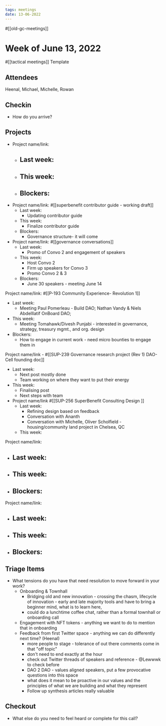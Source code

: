 ```yaml
---
tags: meetings
date: 13-06-2022
---
```

#[[old-gc-meetings]] 
# Week of June 13, 2022
#[[tactical meetings]] Template
## Attendees
Heenal, Michael, Michelle, Rowan



## Checkin
- How do you arrive?



## Projects
- Project name/link:
	- Last week:
		- 
	- This week:
		- 
	- Blockers:
		- 
- Project name/link: #[[superbenefit contributor guide - working draft]] 
	- Last week:
		- Updating contributor guide
	- This week:
		- Finalize contributor guide
	- Blockers:
		- Governance structure- it will come
- Project name/link: #[[governance conversations]] 
	- Last week:
		- Promo of Convo 2 and engagement of speakers
	- This week:
		- Host Convo 2
		- Firm up speakers for Convo 3
		- Promo Convo 2 & 3
	- Blockers:
		- June 30 speakers - meeting June 14 

Project name/link: #[[P-193 Community Experience- Revolution 1]] 
- Last week:
	- Meeting Paul Pomerleau - Build DAO; Nathan Vandy & Niels Abdelllatif OnBoard DAO; 
- This week:
	- Meeting Tomahawk/Divesh Punjabi - interested in governance, strategy, treasury mgmt., and org. design 
- Blockers:
	- How to engage in current work - need micro bounties to engage them in 

Project name/link - #[[SUP-239 Governance research project (Rev 1) DAO-Cell founding doc]] 
- Last week: 
	- Next post mostly done
	- Team working on where they want to put their energy
- This week:
	- Finalising post
	- Next steps with team
- Project name/link #[[SUP-256 SuperBenefit Consulting Design ]] 
	- Last week: 
		- Refining design based on feedback
		- Conversation with Ananth
		- Conversation with Michelle, Oliver Scholfield - housing/community land project in Chelsea, QC
	- This week:

Project name/link:
- Last week:
	- 
- This week:
	- 
- Blockers:
	- 

Project name/link:
- Last week:
	- 
- This week:
	- 
- Blockers:
	- 

## Triage Items
- What tensions do you have that need resolution to move forward in your work?
	- Onboarding & Townhall
		- Bridging old and new innovation - crossing the chasm, lifecycle of innovation - early and late majority tools and have to bring a beginner mind, what is to learn here, 
		- could do a lunchtime coffee chat, rather than a formal townhall or onboarding call
	- Engagement with NFT tokens - anything we want to do to mention that in onboarding
	- Feedback from first Twitter space - anything we can do differently next time? (Heenal)
		- more people to stage - tolerance of out there comments come in that "off topic"
		- don't need to end exactly at the hour
		- check out Twitter threads of speakers and reference - @Lewwwk to check before 
		- DAO 2 DAO - values aligned speakers, put a few provocative questions into this space
		- what does it mean to be proactive in our values and the principles of what we are building and what they represent
		- Follow up synthesis articles really valuable

## Checkout
- What else do you need to feel heard or complete for this call?
